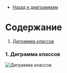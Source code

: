 * [Назад к диаграммам](https://github.com/Dastyronthuyest/PartyAssistant/blob/master/Documentation/README.md)

# Содержание
1. [Диграмма классов](#1)

### 1. Диграмма классов<a name="1"></a>
![Диграмма классов](https://github.com/Dastyronthuyest/PartyAssistant/blob/master/Documentation/Diagramms/Images/ClassDiagram.png)

